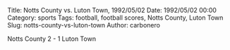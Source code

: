 Title: Notts County vs. Luton Town, 1992/05/02
Date: 1992/05/02 00:00
Category: sports
Tags: football, football scores, Notts County, Luton Town
Slug: notts-county-vs-luton-town
Author: carbonero


Notts County 2 - 1 Luton Town

